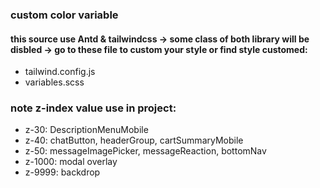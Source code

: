 ### custom color variable
#### this source use Antd & tailwindcss -> some class of both library will be disbled -> go to these file to custom your style or find style customed:

- tailwind.config.js
- variables.scss



### note z-index value use in project:
- z-30: DescriptionMenuMobile
- z-40: chatButton, headerGroup, cartSummaryMobile
- z-50: messageImagePicker, messageReaction, bottomNav
- z-1000: modal overlay
- z-9999: backdrop